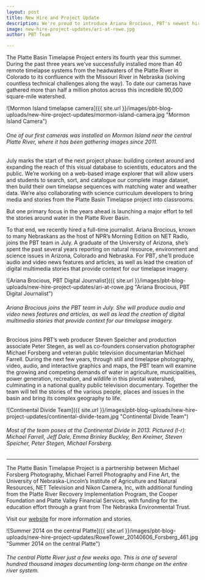 ```yaml
---
layout: post
title: New Hire and Project Update
description: We're proud to introduce Ariana Brocious, PBT's newest hire. Together the team will tell the stories of the various people, places and issues in the basin and bring its complex geography to life.
image: new-hire-project-updates/ari-at-rowe.jpg
author: PBT Team

---
```


The Platte Basin Timelapse Project enters its fourth year this summer. During the past three years we’ve successfully installed more than 40 remote timelapse systems from the headwaters of the Platte River in Colorado to its confluence with the Missouri River in Nebraska (solving countless technical challenges along the way). To date our cameras have gathered more than half a million photos across this incredible 90,000 square-mile watershed. 

![Mormon Island timelapse camera]({{ site.url }}/images/pbt-blog-uploads/new-hire-project-updates/mormon-island-camera.jpg "Mormon Island Camera")
###### One of our first cameras was installed on Mormon Island near the central Platte River, where it has been gathering images since 2011.
 
July marks the start of the next project phase: building context around and expanding the reach of this visual database to scientists, educators and the public. We’re working on a web-based image explorer that will allow users and students to search, sort, and catalogue our complete image dataset, then build their own timelapse sequences with matching water and weather data. We’re also collaborating with science curriculum developers to bring media and stories from the Platte Basin Timelapse project into classrooms.
 
But one primary focus in the years ahead is launching a major effort to tell the stories around water in the Platte River Basin.
 
To that end, we recently hired a full-time journalist. Ariana Brocious, known to many Nebraskans as the host of NPR’s Morning Edition on NET Radio, joins the PBT team in July. A graduate of the University of Arizona, she’s spent the past several years reporting on natural resource, environment and science issues in Arizona, Colorado and Nebraska. For PBT, she’ll produce audio and video news features and articles, as well as lead the creation of digital multimedia stories that provide context for our timelapse imagery.

![Ariana Brocious, PBT Digital Journalist]({{ site.url }}/images/pbt-blog-uploads/new-hire-project-updates/ari-at-rowe.jpg "Ariana Brocious, PBT Digital Journalist")
###### Ariana Brocious joins the PBT team in July. She will produce audio and video news features and articles, as well as lead the creation of digital multimedia stories that provide context for our timelapse imagery.

Brocious joins PBT’s web producer Steven Speicher and production associate Peter Stegen, as well as co-founders conservation photographer Michael Forsberg and veteran public television documentarian Michael Farrell. During the next few years, through still and timelapse photography, video, audio, and interactive graphics and maps, the PBT team will examine the growing and competing demands of water in agriculture, municipalities, power generation, recreation, and wildlife in this pivotal watershed, culminating in a national quality public television documentary. Together the team will tell the stories of the various people, places and issues in the basin and bring its complex geography to life.

![Continental Divide Team]({{ site.url }}/images/pbt-blog-uploads/new-hire-project-updates/continental-divide-team.jpg "Continental Divide Team")
###### Most of the team poses at the Continental Divide in 2013. Pictured (l-r): Michael Farrell, Jeff Dale, Emma Brinley Buckley, Ben Kreimer, Steven Speicher, Peter Stegen, Michael Forsberg.

---

The Platte Basin Timelapse Project is a partnership between Michael Forsberg Photography, Michael Farrell Photography and Fine Art, the University of Nebraska-Lincoln’s Institute of Agriculture and Natural Resources, NET Television and Nikon Camera, Inc, with additional funding from the Platte River Recovery Implementation Program, the Cooper Foundation and Platte Valley Financial Services, with funding for the education effort through a grant from The Nebraska Environmental Trust.  

Visit our [website](http://www.plattebasintimelapse.com) for more information and stories.

![Summer 2014 on the central Platte]({{ site.url }}/images/pbt-blog-uploads/new-hire-project-updates/RoweTower_20140606_Forsberg_461.jpg "Summer 2014 on the central Platte")
###### The central Platte River just a few weeks ago. This is one of several hundred thousand images documenting long-term change on the entire river system.


